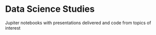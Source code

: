 # Data Science Studies
Jupiter notebooks with presentations delivered and code from topics of interest

